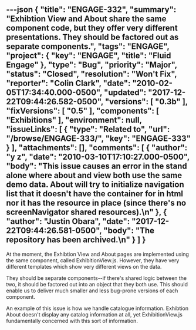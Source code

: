 ---json
{
  "title": "ENGAGE-332",
  "summary": "Exhibtion View and About share the same component code, but they offer very different presentations. They should be factored out as separate components.",
  "tags": "ENGAGE",
  "project": {
    "key": "ENGAGE",
    "title": "Fluid Engage"
  },
  "type": "Bug",
  "priority": "Major",
  "status": "Closed",
  "resolution": "Won't Fix",
  "reporter": "Colin Clark",
  "date": "2010-02-05T17:34:40.000-0500",
  "updated": "2017-12-22T09:44:26.582-0500",
  "versions": [
    "0.3b"
  ],
  "fixVersions": [
    "0.5"
  ],
  "components": [
    "Exhibitions"
  ],
  "environment": null,
  "issueLinks": [
    {
      "type": "Related to",
      "url": "/browse/ENGAGE-333/",
      "key": "ENGAGE-333"
    }
  ],
  "attachments": [],
  "comments": [
    {
      "author": "y z",
      "date": "2010-03-10T17:10:27.000-0500",
      "body": "This issue causes an error in the stand alone where about and view both use the same demo data. About will try to initialize navigation list that it doesn't have the container for in html nor it has the resource in place (since there's no screenNavigator shared resources).\n"
    },
    {
      "author": "Justin Obara",
      "date": "2017-12-22T09:44:26.581-0500",
      "body": "The repository has been archived.\n"
    }
  ]
}
---
At the moment, the Exhibtion View and About pages are implemented using the same component, called ExhibitionView\.js. However, they have very different templates which show very different views on the data.

They should be separate components--if there's shared logic between the two, it should be factored out into an object that they both use. This should enable us to deliver much smaller and less bug-prone versions of each component.

An example of this issue is how we handle catalogue information. Exhibtion About doesn't display any catalog information at all, yet ExhibitionView\.js fundamentally concerned with this sort of information.

        